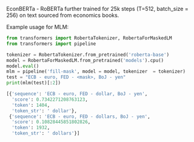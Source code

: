 EconBERTa - RoBERTa further trained for 25k steps (T=512, batch_size = 256) on text sourced from economics books.

Example usage for MLM: 

```python
from transformers import RobertaTokenizer, RobertaForMaskedLM
from transformers import pipeline

tokenizer = RobertaTokenizer.from_pretrained('roberta-base')
model = RobertaForMaskedLM.from_pretrained('models').cpu()
model.eval()
mlm = pipeline('fill-mask', model = model, tokenizer  = tokenizer)
test = "ECB - euro, FED - <mask>, BoJ - yen"
print(mlm(test)[:2])

[{'sequence': 'ECB - euro, FED - dollar, BoJ - yen',
  'score': 0.7342271208763123,
  'token': 1404,
  'token_str': ' dollar'},
 {'sequence': 'ECB - euro, FED - dollars, BoJ - yen',
  'score': 0.10828445851802826,
  'token': 1932,
  'token_str': ' dollars'}]
```

